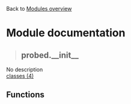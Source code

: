 Back to [Modules overview](https://github.com/pyrustic/probed/blob/master/docs/modules/README.md)
  
# Module documentation
>## probed.\_\_init\_\_
No description
<br>
[classes (4)](https://github.com/pyrustic/probed/blob/master/docs/modules/content/probed.__init__/classes.md)


## Functions

